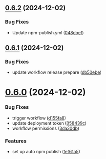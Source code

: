 ## [0.6.2](https://github.com/Automata-Labs-team/MCP-Server-Playwright/compare/v0.6.1...v0.6.2) (2024-12-02)


### Bug Fixes

* Update npm-publish.yml ([048cbef](https://github.com/Automata-Labs-team/MCP-Server-Playwright/commit/048cbefbaf5b965fd284c01c53b01f7de4c87c6b))



## [0.6.1](https://github.com/Automata-Labs-team/MCP-Server-Playwright/compare/v0.6.0...v0.6.1) (2024-12-02)


### Bug Fixes

* update workflow release prepare ([db50ebe](https://github.com/Automata-Labs-team/MCP-Server-Playwright/commit/db50ebe42eb57fcd8ea226fc9f8f804c5993288d))



# [0.6.0](https://github.com/Automata-Labs-team/MCP-Server-Playwright/compare/fef61a5b8cc44cda7a2b2a0ec4c04a732b62a19b...v0.6.0) (2024-12-02)


### Bug Fixes

* trigger workflow ([d155fa8](https://github.com/Automata-Labs-team/MCP-Server-Playwright/commit/d155fa8af4882a8821f2449473593dcf295e4a11))
* update deployment token ([058439c](https://github.com/Automata-Labs-team/MCP-Server-Playwright/commit/058439c91c9637632a2c743b2e5c2b1b39358cfe))
* workflow permissions ([3da30db](https://github.com/Automata-Labs-team/MCP-Server-Playwright/commit/3da30db33ff196238a78485a60f54d6b5dc3e7d8))


### Features

* set up auto npm publish ([fef61a5](https://github.com/Automata-Labs-team/MCP-Server-Playwright/commit/fef61a5b8cc44cda7a2b2a0ec4c04a732b62a19b))




